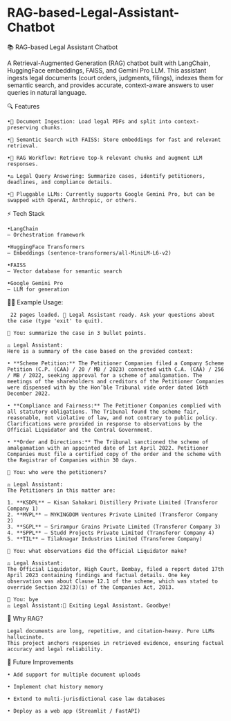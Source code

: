 # RAG-based-Legal-Assistant-Chatbot

📚 RAG-based Legal Assistant Chatbot

A Retrieval-Augmented Generation (RAG) chatbot built with LangChain, HuggingFace embeddings, FAISS, and Gemini Pro LLM.
This assistant ingests legal documents (court orders, judgments, filings), indexes them for semantic search, and provides accurate, context-aware answers to user queries in natural language.

🔍 Features

    •📄 Document Ingestion: Load legal PDFs and split into context-preserving chunks.

    •🧠 Semantic Search with FAISS: Store embeddings for fast and relevant retrieval.

    •🤖 RAG Workflow: Retrieve top-k relevant chunks and augment LLM responses.

    •⚖️ Legal Query Answering: Summarize cases, identify petitioners, deadlines, and compliance details.

    •🔑 Pluggable LLMs: Currently supports Google Gemini Pro, but can be swapped with OpenAI, Anthropic, or others.

⚡ Tech Stack

    •LangChain
    – Orchestration framework

    •HuggingFace Transformers
    – Embeddings (sentence-transformers/all-MiniLM-L6-v2)

    •FAISS
    – Vector database for semantic search

    •Google Gemini Pro
    – LLM for generation

 🧑‍⚖️ Example Usage:
 
     22 pages loaded. 💼 Legal Assistant ready. Ask your questions about the case (type 'exit' to quit).

    👤 You: summarize the case in 3 bullet points.

    ⚖️ Legal Assistant:
    Here is a summary of the case based on the provided context:

    • **Scheme Petition:** The Petitioner Companies filed a Company Scheme Petition (C.P. (CAA) / 20 / MB / 2023) connected with C.A. (CAA) / 256 / MB / 2022, seeking approval for a scheme of amalgamation. The meetings of the shareholders and creditors of the Petitioner Companies were dispensed with by the Hon’ble Tribunal vide order dated 16th December 2022.

    • **Compliance and Fairness:** The Petitioner Companies complied with all statutory obligations. The Tribunal found the scheme fair, reasonable, not violative of law, and not contrary to public policy. Clarifications were provided in response to observations by the Official Liquidator and the Central Government.

    • **Order and Directions:** The Tribunal sanctioned the scheme of amalgamation with an appointed date of 1st April 2022. Petitioner Companies must file a certified copy of the order and the scheme with the Registrar of Companies within 30 days.

    👤 You: who were the petitioners?

    ⚖️ Legal Assistant:
    The Petitioners in this matter are:

    1. **KSDPL** – Kisan Sahakari Distillery Private Limited (Transferor Company 1)
    2. **MVPL** – MYKINGDOM Ventures Private Limited (Transferor Company 2)
    3. **SGPL** – Srirampur Grains Private Limited (Transferor Company 3)
    4. **SPPL** – Studd Projects Private Limited (Transferor Company 4)
    5. **TIL** – Tilaknagar Industries Limited (Transferee Company)

    👤 You: what observations did the Official Liquidator make?

    ⚖️ Legal Assistant:
    The Official Liquidator, High Court, Bombay, filed a report dated 17th April 2023 containing findings and factual details. One key observation was about Clause 12.1 of the scheme, which was stated to override Section 232(3)(i) of the Companies Act, 2013.

    👤 You: bye 
    ⚖️ Legal Assistant:👋 Exiting Legal Assistant. Goodbye!

 🎯 Why RAG?

    Legal documents are long, repetitive, and citation-heavy. Pure LLMs hallucinate.
    This project anchors responses in retrieved evidence, ensuring factual accuracy and legal reliability.

🌟 Future Improvements

    • Add support for multiple document uploads

    • Implement chat history memory

    • Extend to multi-jurisdictional case law databases

    • Deploy as a web app (Streamlit / FastAPI)
